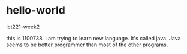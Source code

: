 # hello-world

ict221-week2

this is 1100738. I am trying to learn new language. It's called java.
Java seems to be better programmer than most of the other programs.
